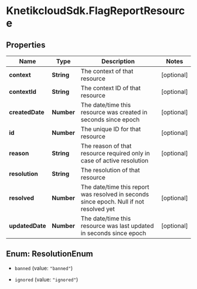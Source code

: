 # KnetikcloudSdk.FlagReportResource

## Properties
Name | Type | Description | Notes
------------ | ------------- | ------------- | -------------
**context** | **String** | The context of that resource  | [optional] 
**contextId** | **String** | The context ID of that resource | [optional] 
**createdDate** | **Number** | The date/time this resource was created in seconds since epoch | [optional] 
**id** | **Number** | The unique ID for that resource | [optional] 
**reason** | **String** | The reason of that resource required only in case of active resolution | [optional] 
**resolution** | **String** | The resolution of that resource | 
**resolved** | **Number** | The date/time this report was resolved in seconds since epoch. Null if not resolved yet | [optional] 
**updatedDate** | **Number** | The date/time this resource was last updated in seconds since epoch | [optional] 


<a name="ResolutionEnum"></a>
## Enum: ResolutionEnum


* `banned` (value: `"banned"`)

* `ignored` (value: `"ignored"`)




